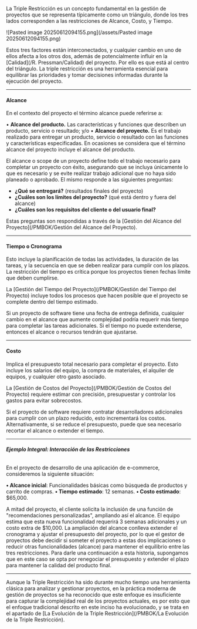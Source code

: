 La Triple Restricción es un concepto fundamental en la gestión de proyectos que se representa típicamente como un triángulo, donde los tres lados corresponden a las restricciones de Alcance, Costo, y Tiempo.

![Pasted image 20250612094155.png](/assets/Pasted image 20250612094155.png)

Estos tres factores están interconectados, y cualquier cambio en uno de ellos afecta a los otros dos, además de potencialmente influir en la [Calidad](/R. Pressman/Calidad) del proyecto. Por ello es que está al centro del triángulo. 
La triple restricción es una herramienta esencial para equilibrar las prioridades y tomar decisiones informadas durante la ejecución del proyecto.
****
#### **Alcance**
En el contexto del proyecto el término alcance puede referirse a: 

• **Alcance del producto.** Las características y funciones que describen un producto, servicio o resultado; y/o 
• **Alcance del proyecto.** Es el trabajo realizado para entregar un producto, servicio o resultado con las funciones y características especificadas. En ocasiones se considera que el término alcance del proyecto incluye el alcance del producto.

El alcance o scope de un proyecto define todo el trabajo necesario para completar un proyecto con éxito, asegurando que se incluya únicamente lo que es necesario y se evite realizar trabajo adicional que no haya sido planeado o aprobado. 
El mismo responde a las siguientes preguntas:

- **¿Qué se entregará?** (resultados finales del proyecto)
- **¿Cuáles son los límites del proyecto?** (qué está dentro y fuera del alcance)
- **¿Cuáles son los requisitos del cliente o del usuario final?**

Estas preguntas son respondidas a través de la [Gestión del Alcance del Proyecto](/PMBOK/Gestión del Alcance del Proyecto).
****
#### **Tiempo o Cronograma**
Esto incluye la planificación de todas las actividades, la duración de las tareas, y la secuencia en que se deben realizar para cumplir con los plazos. La restricción del tiempo es crítica porque los proyectos tienen fechas límite que deben cumplirse.

La [Gestión del Tiempo del Proyecto](/PMBOK/Gestión del Tiempo del Proyecto) incluye todos los procesos que hacen posible que el proyecto se complete dentro del tiempo estimado.

Si un proyecto de software tiene una fecha de entrega definida, cualquier cambio en el alcance que aumente complejidad podría requerir más tiempo para completar las tareas adicionales. Si el tiempo no puede extenderse, entonces el alcance o recursos tendrán que ajustarse.
****
#### **Costo**
Implica el presupuesto total necesario para completar el proyecto. Esto incluye los salarios del equipo, la compra de materiales, el alquiler de equipos, y cualquier otro gasto asociado.

La [Gestión de Costos del Proyecto](/PMBOK/Gestión de Costos del Proyecto) requiere estimar con precisión, presupuestar y controlar los gastos para evitar sobrecostos.

Si el proyecto de software requiere contratar desarrolladores adicionales para cumplir con un plazo reducido, esto incrementará los costos. Alternativamente, si se reduce el presupuesto, puede que sea necesario recortar el alcance o extender el tiempo.
****
###### **Ejemplo Integral: Interacción de las Restricciones**
En el proyecto de desarrollo de una aplicación de e-commerce, consideremos la siguiente situación: 

**• Alcance inicial**: Funcionalidades básicas como búsqueda de productos y carrito de compras. 
**• Tiempo estimado**: 12 semanas. 
**• Costo estimado**: $65,000. 

A mitad del proyecto, el cliente solicita la inclusión de una función de "recomendaciones personalizadas", ampliando así el alcance. El equipo estima que esta nueva funcionalidad requerirá 3 semanas adicionales y un costo extra de $10,000. La ampliación del alcance conlleva extender el cronograma y ajustar el presupuesto del proyecto, por lo que el gestor de proyectos debe decidir si someter el proyecto a estas dos implicaciones o reducir otras funcionalidades (alcance) para mantener el equilibrio entre las tres restricciones. Para darle una continuación a esta historia, supongamos que en este caso se opta por renegociar el presupuesto y extender el plazo para mantener la calidad del producto final.
****
Aunque la Triple Restricción ha sido durante mucho tiempo una herramienta clásica para analizar y gestionar proyectos, en la práctica moderna de gestión de proyectos se ha reconocido que este enfoque es insuficiente para capturar la complejidad real de los proyectos actuales, es por esto que el enfoque tradicional descrito en este inciso ha evolucionado, y se trata en el apartado de [La Evolución de la Triple Restricción](/PMBOK/La Evolución de la Triple Restricción).